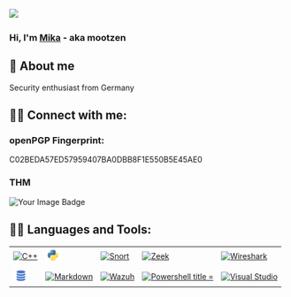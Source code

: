 <a href="#"><img width="60%" height="auto" src="https://i.imgur.com/VfDEYPR.jpeg" height="175px"/></a>

<h3 align="left">Hi, I'm <a href="https://mootzen.de">Mika</a> - aka mootzen </h3>

## 📖 About me
Security enthusiast from Germany

## 🙋‍♂️ Connect with me:

### openPGP Fingerprint: 
C02BEDA57ED57959407BA0DBB8F1E550B5E45AE0

### THM

<img src="https://tryhackme-badges.s3.amazonaws.com/silentb0b.png" alt="Your Image Badge" />


## 👨‍💻 Languages and Tools:

<table>
    <tbody>
        <tr>
            <td><a href="#"><img alt="C++" title="C++" height="28px"
                        src="https://img.icons8.com/color/48/000000/c-plus-plus-logo.png" /></a></td>
            <td><a href="#"><img alt="Python" title="Python" height="28px"
                        src="https://raw.githubusercontent.com/github/explore/80688e429a7d4ef2fca1e82350fe8e3517d3494d/topics/python/python.png" /></a>
            </td>
            <td><a href="#"><img alt="Snort" title="Snort" height="28px"
                        src="https://docs.snort.org/pics/Snort-3-logo_v.png" /></a></td>
            <td><a href="#"><img alt="Zeek" title="Zeek" height="28px"
                        src="https://i0.wp.com/zeek.org/wp-content/uploads/2020/04/zeek-logo-without-text.png" /></a>
            </td>
            <td><a href="#"><img alt="Wireshark" title="Wireshark" height="28px"
                        src="https://www.wireshark.org/assets/icons/wireshark-fin@2x.png" /></a>
            </td>
        </tr>
        <tr>
            <td><a href="#"><img alt="SQL" title="SQL" height="28px"
                        src="https://raw.githubusercontent.com/github/explore/80688e429a7d4ef2fca1e82350fe8e3517d3494d/topics/sql/sql.png" /></a>
            </td>
            <td><a href="#"><img alt="Markdown" title="Markdown" height="28px"
                        src="https://i.imgur.com/eO5z1xV.png" /></a></td>
            <td><a href="#"><img alt="Wazuh" title="Wazuh" height="28px"
                        src="https://upload.wikimedia.org/wikipedia/commons/1/13/Wazuh-orig.png" /></a>
            </td>
            <td><a href="#"><img alt="Powershell title ="Powershell" height="28px"
                        src="https://img.icons8.com/color/48/000000/powershell.png" /></a>
             <td><a href="#"><img alt="Visual Studio" title="Visual Studio Code" height="28px"
                        src="https://img.icons8.com/fluent/48/000000/visual-studio-code-2019.png" /></a></td>
        </tr>
    </tbody>
</table>
